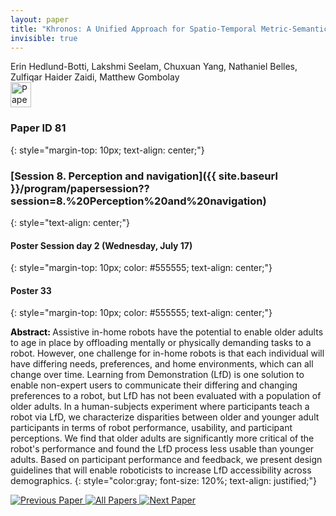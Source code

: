 ```yaml
---
layout: paper
title: "Khronos: A Unified Approach for Spatio-Temporal Metric-Semantic SLAM in Dynamic Environments"
invisible: true
---
```

<div class="paper-authors">
<div class="paper-author-box">
    <div class="paper-author-name">Erin Hedlund-Botti, Lakshmi Seelam, Chuxuan Yang, Nathaniel Belles, Zulfiqar Haider Zaidi, Matthew Gombolay</div>
    <div class="paper-author-uni"></div>
</div>

</div><div class="paper-pdf">
<div> <a href="http://www.roboticsproceedings.org/rss19/p81.pdf"><img src="{{ site.baseurl }}/images/paper_link.png" alt="Paper Website" width = "33"  height = "40"/></a> </div>
</div>

### Paper ID 81
{: style="margin-top: 10px; text-align: center;"}

### [Session 8. Perception and navigation]({{ site.baseurl }}/program/papersession??session=8.%20Perception%20and%20navigation)
{: style="text-align: center;"}

#### Poster Session day 2 (Wednesday, July 17)
{: style="margin-top: 10px; color: #555555; text-align: center;"}

#### Poster 33
{: style="margin-top: 10px; color: #555555; text-align: center;"}

<b style="color: black;">Abstract: </b>Assistive in-home robots have the potential to enable older adults to age in place by offloading mentally or physically demanding tasks to a robot. However, one challenge for in-home robots is that each individual will have differing needs, preferences, and home environments, which can all change over time. Learning from Demonstration (LfD) is one solution to enable non-expert users to communicate their differing and changing preferences to a robot, but LfD has not been evaluated with a population of older adults.
 In a human-subjects experiment where participants teach a robot via LfD, we characterize disparities between older and younger adult participants in terms of robot performance, usability, and participant perceptions. We find that older adults are significantly more critical of the robot's performance and found the LfD process less usable than younger adults. Based on participant performance and feedback, we present design guidelines that will enable roboticists to increase LfD accessibility across demographics.
{: style="color:gray; font-size: 120%; text-align: justified;"}


<div class="paper-menu">
<a href="{{ site.baseurl }}/program/papers/080/"> <img src="{{ site.baseurl }}/images/previous_paper_icon.png" alt="Previous Paper" title="Previous Paper"/> </a>
<a href="{{ site.baseurl }}/program/papers"><img src="{{ site.baseurl }}/images/overview_icon.png" alt="All Papers" title="All Papers"/> </a>
<a href="{{ site.baseurl }}/program/papers/082/"> <img src="{{ site.baseurl }}/images/next_paper_icon.png" alt="Next Paper" title="Next Paper"/> </a>

</div>

